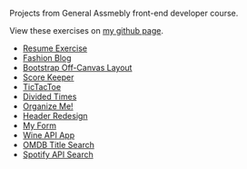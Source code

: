 Projects from General Assmebly front-end developer course.

View these exercises on <a href="http://damonsauve.github.io/index.html">my github page</a>.

- <a href="http://damonsauve.github.io/ga-fewd35-coursework/week_02_css_basics/resume_exercise/index.html" target="_blank">Resume Exercise</a>
- <a href="http://damonsauve.github.io/ga-fewd35-coursework/week_03_more_layout/fashion_blog/index.html" target="_blank">Fashion Blog</a>
- <a href="http://damonsauve.github.io/ga-fewd35-coursework/week_04_advanced_layout/bootstrap_off_canvas_template/index.html" target="_blank">Bootstrap Off-Canvas Layout</a>
- <a href="http://damonsauve.github.io/ga-fewd35-coursework/week_05_js_intro/09_dom_manipulation/score_keeper_html/index.html" target="_blank">Score Keeper</a>
- <a href="http://damonsauve.github.io/ga-fewd35-coursework/week_06_jquery_intro/10_jquery_intro/TicTacToe/index.html" target="_blank">TicTacToe</a>
- <a href="http://damonsauve.github.io/ga-fewd35-coursework/week_06_jquery_intro/11_jquery_review/divided_times/index.html" target="_blank">Divided Times</a>
- <a href="http://damonsauve.github.io/ga-fewd35-coursework/week_07_advanced_css_and_jquery/12_jquery_bootstrap/OrganizeMe/index.html" target="_blank">Organize Me!</a>
- <a href="http://damonsauve.github.io/ga-fewd35-coursework/week_07_advanced_css_and_jquery/13_css_trickshots/header_redesign/header.html" target="_blank">Header Redesign</a>
- <a href="http://damonsauve.github.io/ga-fewd35-coursework/week_08_forms_and_ajax/14_forms/my_form/index.html" target="_blank">My Form</a>
- <a href="http://damonsauve.github.io/ga-fewd35-coursework/week_08_forms_and_ajax/15_ajax/wine_app/index.html" target="_blank">Wine API App</a>
- <a href="http://damonsauve.github.io/ga-fewd35-coursework/week_09_apis_and_templating/16_templating/omdb_title_search/index.html" target="_blank">OMDB Title Search</a>
- <a href="http://damonsauve.github.io/ga-fewd35-coursework/week_10_student_choice/18_spotify_api/spotify_api_search/index.html" target="_blank">Spotify API Search</a>
